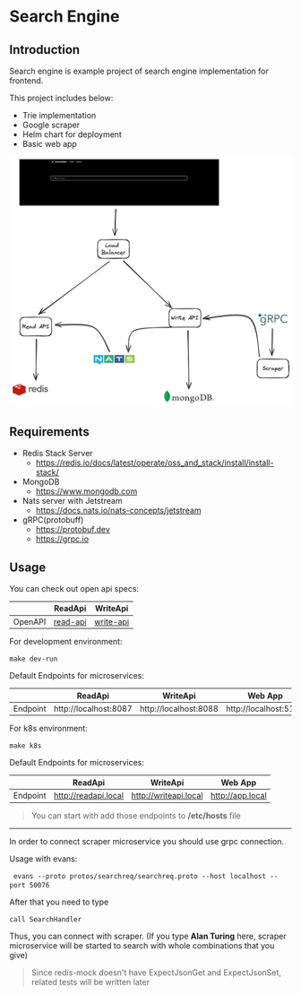 # Search Engine


## Introduction

Search engine is example project of search engine implementation for frontend. 

This project includes below:

- Trie implementation
- Google scraper
- Helm chart for deployment
- Basic web app


![arch](assets/searchengine.png)


## Requirements

- Redis Stack Server
   - https://redis.io/docs/latest/operate/oss_and_stack/install/install-stack/
- MongoDB
  - https://www.mongodb.com
- Nats server with Jetstream
  - https://docs.nats.io/nats-concepts/jetstream
- gRPC(protobuff)
  -  https://protobuf.dev
  - https://grpc.io

  

## Usage

You can check out open api specs:

|         | ReadApi                       | WriteApi                        |                   
|---------|-------------------------------|---------------------------------|
| OpenAPI | [read-api](api/read/api.yaml) | [write-api](api/write/api.yaml) |




For development environment:

```shell
make dev-run
```

Default Endpoints for microservices:

|          | ReadApi               | WriteApi              | Web App               |
|----------|-----------------------|-----------------------|-----------------------|
| Endpoint | http://localhost:8087 | http://localhost:8088 | http://localhost:5173 |



For k8s environment:

```shell
make k8s
```

Default Endpoints for microservices:

|          | ReadApi              | WriteApi              | Web App          |
|----------|----------------------|-----------------------|------------------|
| Endpoint | http://readapi.local | http://writeapi.local | http://app.local |

> You can start with add those endpoints to  **/etc/hosts** file
> 



---

In order to connect scraper microservice you should use grpc connection.


Usage with evans: 

```shell
 evans --proto protos/searchreq/searchreq.proto --host localhost --port 50076

```

After that you need to type 

```shell
call SearchHandler
```

Thus, you can connect with scraper. (If you type **Alan Turing** here, scraper microservice will be started to search with whole combinations that you give)




> Since redis-mock doesn't have ExpectJsonGet and ExpectJsonSet, related tests will be written  later



